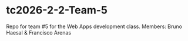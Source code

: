 # tc2026-2-2-Team-5
Repo for team #5 for the Web Apps development class. Members: Bruno Haesal &amp; Francisco Arenas

